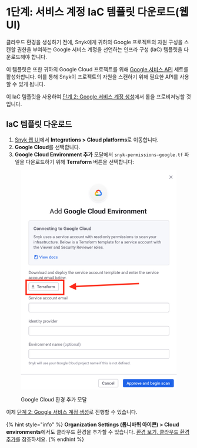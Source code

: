 # 1단계: 서비스 계정 IaC 템플릿 다운로드(웹 UI)

클라우드 환경을 생성하기 전에, Snyk에게 귀하의 Google 프로젝트의 자원 구성을 스캔할 권한을 부여하는 Google 서비스 계정을 선언하는 인프라 구성 (IaC) 템플릿을 다운로드해야 합니다.

이 템플릿은 또한 귀하의 Google Cloud 프로젝트를 위해 [Google 서비스 API](https://cloud.google.com/service-usage/docs/enabled-service) 세트를 활성화합니다. 이를 통해 Snyk이 프로젝트의 자원을 스캔하기 위해 필요한 API를 사용할 수 있게 됩니다.

이 IaC 템플릿을 사용하여 [단계 2: Google 서비스 계정 생성](step-2-create-the-google-service-account-web-ui.md)에서 롤을 프로비저닝할 것입니다.

## IaC 템플릿 다운로드

1. [Snyk 웹 UI](https://app.snyk.io/)에서 **Integrations > Cloud platforms**로 이동합니다.
2. **Google Cloud**를 선택합니다.
3. **Google Cloud Environment 추가** 모달에서 `snyk-permissions-google.tf` 파일을 다운로드하기 위해 **Terraform** 버튼을 선택합니다:

<figure><img src="../../../../../.gitbook/assets/Bildschirmfoto 2023-07-18 um 12.16.54 (1) (1).png" alt="Snyk 클라우드 추가 Google Cloud 환경 모달"><figcaption><p>Google Cloud 환경 추가 모달</p></figcaption></figure>

이제 [단계 2: Google 서비스 계정 생성](step-2-create-the-google-service-account-web-ui.md)로 진행할 수 있습니다.

{% hint style="info" %}
**Organization Settings (톱니바퀴 아이콘) > Cloud environments**에서도 클라우드 환경을 추가할 수 있습니다. [환경 보기, 클라우드 환경 추가](../../../getting-started-with-iac+-and-cloud-scans/snyk-environments/view-add-and-remove-environments.md#add-an-environment)를 참조하세요.
{% endhint %}
